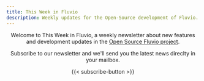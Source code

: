 ```yaml
---
title: This Week in Fluvio
description: Weekly updates for the Open-Source development of Fluvio.
---
```


<center>
Welcome to This Week in Fluvio, a weekly newsletter about new
features and development updates in the <a href="https://github.com/infinyon/fluvio">Open Source Fluvio project</a>.
<br>

Subscribe to our newsletter and we'll send you the latest news direclty in your mailbox.

{{< subscribe-button >}}

<br>
</center>